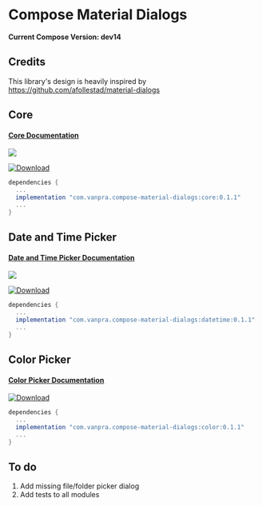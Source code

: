 # Compose Material Dialogs

**Current Compose Version: dev14**

## Credits

This library's design is heavily inspired by https://github.com/afollestad/material-dialogs

## Core

#### [Core Documentation](https://github.com/vanpra/compose-material-dialogs/blob/main/documentation/Core.md)

![](https://raw.githubusercontent.com/vanpra/compose-material-dialogs/main/imgs/full_core.png)

[ ![Download](https://api.bintray.com/packages/vanpra/maven/compose-material-dialogs:core/images/download.svg?version=0.1.1) ](https://bintray.com/vanpra/maven/compose-material-dialogs:core/0.1.1/link)

```gradle
dependencies {
  ...
  implementation "com.vanpra.compose-material-dialogs:core:0.1.1" 
  ...
}
```

## Date and Time Picker

#### [Date and Time Picker Documentation](https://github.com/vanpra/compose-material-dialogs/blob/main/documentation/DateTimePicker.md)

![](https://raw.githubusercontent.com/vanpra/ComposeDateTimePicker/master/imgs/datetime.jpg)

[ ![Download](https://api.bintray.com/packages/vanpra/maven/compose-material-dialogs:datetime/images/download.svg?version=0.1.1) ](https://bintray.com/vanpra/maven/compose-material-dialogs:datetime/0.1.1/link)

```gradle
dependencies {
  ...
  implementation "com.vanpra.compose-material-dialogs:datetime:0.1.1"
  ...
}
```

## Color Picker

#### [Color Picker Documentation](https://github.com/vanpra/compose-material-dialogs/blob/main/documentation/ColorPicker.md)

[ ![Download](https://api.bintray.com/packages/vanpra/maven/compose-material-dialogs:color/images/download.svg?version=0.1.1) ](https://bintray.com/vanpra/maven/compose-material-dialogs:color/0.1.1/link)

```gradle
dependencies {
  ...
  implementation "com.vanpra.compose-material-dialogs:color:0.1.1"
  ...
}
```



## To do

1. Add missing file/folder picker dialog
2. Add tests to all modules
